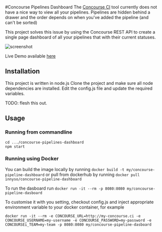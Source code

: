 
#Concourse Pipelines Dashboard
The [Concourse CI](http://concourse.ci) tool currently does not have a nice way to view all your pipelines.
Pipelines are hidden behind a drawer and the order depends on when you've added the pipeline (and can't be sorted)

This project solves this issue by using the Concourse REST API to create a single page dashboard of all your pipelines that with their current statuses.

![screenshot](http://allenhuangnet1.ipage.com/_misc/concourse_dashboard/concourse-dashboard.png)

Live Demo available [here](http://concourse-dashboard.herokuapp.com)

## Installation
This project is written in node.js
Clone the project and make sure all node dependencies are installed.
Edit the config.js file and update the required variables.

TODO: flesh this out.

## Usage

### Running from commandline
```
cd .../concourse-pipelines-dashboard
npm start 
```

### Running using Docker

You can build the image locally by running `docker build -t my/concourse-pipeline-dashboard` or pull from dockerhub by running `docker pull innyso/concourse-pipeline-dashboard`

To run the dasboard run `docker run -it --rm -p 8080:8080 my/concourse-pipeline-dasboard`

To customise it with you setting, checkout config.js and inject appropriate environment variable to your docker container, for example

```
docker run -it --rm -e CONCOURSE_URL=http://my-concourse.ci -e CONCOURSE_USERNAME=my-username -e CONCOURSE_PASSWORD=my-password -e CONCOURSEi_TEAM=my-team -p 8080:8080 my/concourse-pipeline-dasboard
```

